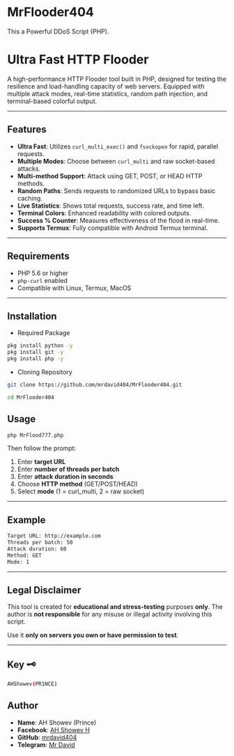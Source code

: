 # MrFlooder404
This a Powerful DDoS Script (PHP).


# Ultra Fast HTTP Flooder

A high-performance HTTP Flooder tool built in PHP, designed for testing the resilience and load-handling capacity of web servers. Equipped with multiple attack modes, real-time statistics, random path injection, and terminal-based colorful output.

---

## Features

- **Ultra Fast**: Utilizes `curl_multi_exec()` and `fsockopen` for rapid, parallel requests.
- **Multiple Modes**: Choose between `curl_multi` and raw socket-based attacks.
- **Multi-method Support**: Attack using GET, POST, or HEAD HTTP methods.
- **Random Paths**: Sends requests to randomized URLs to bypass basic caching.
- **Live Statistics**: Shows total requests, success rate, and time left.
- **Terminal Colors**: Enhanced readability with colored outputs.
- **Success % Counter**: Measures effectiveness of the flood in real-time.
- **Supports Termux**: Fully compatible with Android Termux terminal.

---

## Requirements

- PHP 5.6 or higher
- `php-curl` enabled
- Compatible with Linux, Termux, MacOS

---


## Installation 
- Required Package
```bash
pkg install python -y 
pkg install git -y 
pkg install php -y
```
- Cloning Repository 
```bash
git clone https://github.com/mrdavid404/MrFlooder404.git

cd MrFlooder404
```
## Usage

```bash
php MrFlood777.php
```

Then follow the prompt:

1. Enter **target URL**
2. Enter **number of threads per batch**
3. Enter **attack duration in seconds**
4. Choose **HTTP method** (GET/POST/HEAD)
5. Select **mode** (1 = curl_multi, 2 = raw socket)

---

## Example

```bash
Target URL: http://example.com
Threads per batch: 50
Attack duration: 60
Method: GET
Mode: 1
```

---

## Legal Disclaimer

This tool is created for **educational and stress-testing** purposes **only**. The author is **not responsible** for any misuse or illegal activity involving this script.

Use it **only on servers you own or have permission to test**.

---
## Key 🗝️ 

```bash
AHShowev(PR1NCE)
```

## Author

- **Name**: AH Showev (Prince)
- **Facebook**: [AH Showev H](https://www.facebook.com/mr.david.404.prince)
- **GitHub**: [mrdavid404](https://github.com/mrdavid404)
- **Telegram**: [Mr David](https://t.me/mrdavid404_bot)
